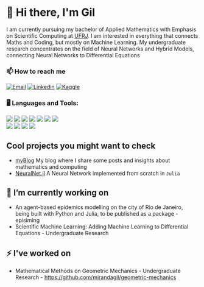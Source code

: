 # :wave: Hi there, I'm Gil
I am currently pursuing my bachelor of Applied Mathematics with Emphasis on Scientific Computing at [UFRJ](http://www.ufrj.br).
I am interested in everything that connects Maths and Coding, but mostly on Machine Learning.
My undergraduate research concentrates on the field of Neural Networks and Hybrid Models, connecting Neural Networks to Differential Equations

### 📫 How to reach me
[![Email](https://img.shields.io/badge/gil@matematica.ufrj.br-White?style=for-the-badge&logo=gmail&color=BE0030&logoColor=white)](mailto:gil@matematica.ufrj.br) [![Linkedin](https://img.shields.io/badge/Linkedin-White?style=for-the-badge&logo=linkedin&color=BE0030&logoColor=white)](https://www.linkedin.com/in/gil-miranda-87a55370/) [![Kaggle](https://img.shields.io/badge/Kaggle-White?style=for-the-badge&logo=kaggle&color=BE0030&logoColor=white)](https://www.kaggle.com/mirandagil)                                               
### :desktop_computer: Languages and Tools:
<img src="https://img.shields.io/badge/Python-White?style=plastic&logo=python&color=276DC3&logoColor=white"> <img src="https://img.shields.io/badge/Julia-White?style=plastic&logo=julia&color=276DC3&logoColor=white"> <img src="https://img.shields.io/badge/C++-White?style=plastic&logo=C%2B%2B&color=276DC3&logoColor=white"> <img src="https://img.shields.io/badge/HTML-White?style=plastic&logo=html5&color=276DC3&logoColor=white"> <img src="https://img.shields.io/badge/Javascript-White?style=plastic&logo=javascript&color=276DC3&logoColor=white"> <img src="https://img.shields.io/badge/CSS-White?style=plastic&logo=css3&color=276DC3&logoColor=white"> <img src="https://img.shields.io/badge/LaTeX-White?style=plastic&logo=latex&color=276DC3&logoColor=white"><br>
<img src="https://img.shields.io/badge/Arch Linux-White?style=plastic&logo=arch-linux&color=00B057&logoColor=white"> <img src="https://img.shields.io/badge/Visual Studio Code-White?style=plastic&logo=visual-studio-code&color=00B057&logoColor=white"> <img src="https://img.shields.io/badge/Jupyter-White?style=plastic&logo=jupyter&color=00B057&logoColor=white"> <img src="https://img.shields.io/badge/Git-White?style=plastic&logo=git&color=00B057&logoColor=white">

## Cool projects you might want to check
 - [myBlog](http://mirandagil.github.io/blog) My blog where I share some posts and insights about mathematics and computing
 - [NeuralNet.jl](http://github.io/mirandagil/NeuralNet.jl) A Neural Network implemented from scratch in `Julia`

## 🔭 I’m currently working on
 - An agent-based epidemics modelling on the city of Rio de Janeiro, being built with Python and Julia, to be published as a package - episiming
 - Scientific Machine Learning: Adding Machine Learning to Differential Equations - Undergraduate Research

## ⚡ I've worked on
 - Mathematical Methods on Geometric Mechanics - Undergraduate Research - https://github.com/mirandagil/geometric-mechanics
<!--
**mirandagil/mirandagil** is a ✨ _special_ ✨ repository because its `README.md` (this file) appears on your GitHub profile.

Here are some ideas to get you started:

- 🔭 I’m currently working on ...
- 🌱 I’m currently learning ...
- 👯 I’m looking to collaborate on ...
- 🤔 I’m looking for help with ...
- 💬 Ask me about ...
- 📫 How to reach me: ...
- 😄 Pronouns: ...
- ⚡ Fun fact: ...
-->
